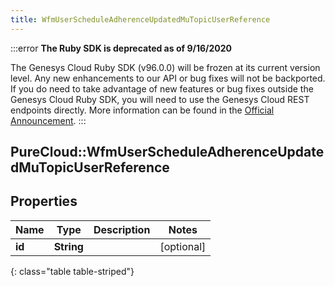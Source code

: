 ```yaml
---
title: WfmUserScheduleAdherenceUpdatedMuTopicUserReference
---
```


:::error
**The Ruby SDK is deprecated as of 9/16/2020**

The Genesys Cloud Ruby SDK (v96.0.0) will be frozen at its current version level. Any new enhancements to our API or bug fixes will not be backported. If you do need to take advantage of new features or bug fixes outside the Genesys Cloud Ruby SDK, you will need to use the Genesys Cloud REST endpoints directly. More information can be found in the [Official Announcement](https://developer.mypurecloud.com/forum/t/announcement-genesys-cloud-ruby-sdk-end-of-life/8850).
:::


## PureCloud::WfmUserScheduleAdherenceUpdatedMuTopicUserReference

## Properties

|Name | Type | Description | Notes|
|------------ | ------------- | ------------- | -------------|
| **id** | **String** |  | [optional] |
{: class="table table-striped"}


